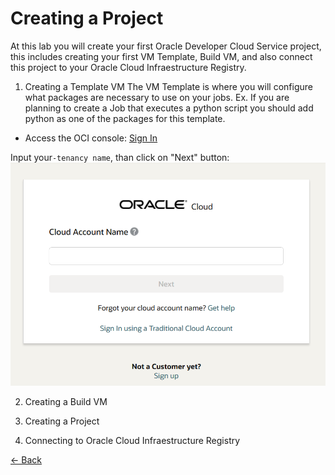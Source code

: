 # Creating a Project

At this lab you will create your first Oracle Developer Cloud Service project, this includes creating your first VM Template, Build VM, and also connect this project to your Oracle Cloud Infraestructure Registry.

1. Creating a Template VM
The VM Template is where you will configure what packages are necessary to use on your jobs. Ex. If you are planning to create a Job that executes a python script you should add python as one of the packages for this template.

* Access the OCI console:
[Sign In](https://www.oracle.com/cloud/sign-in.html)

Input your```-tenancy name```, than click on "Next" button:
![](./img/DevCS01.PNG)





2. Creating a Build VM

3. Creating a Project

4. Connecting to Oracle Cloud Infraestructure Registry


[<- Back](../README.md)